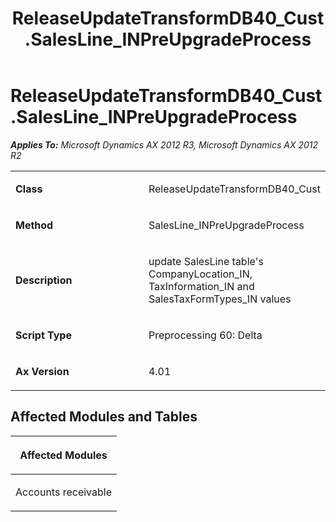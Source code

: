 ﻿---
title: ReleaseUpdateTransformDB40_Cust.SalesLine_INPreUpgradeProcess
TOCTitle: ReleaseUpdateTransformDB40_Cust.SalesLine_INPreUpgradeProcess
ms:assetid: 47aa8703-994e-80bd-f30e-5ce4b34c20f7
ms:mtpsurl: https://msdn.microsoft.com/en-us/library/JJ718981(v=AX.60)
ms:contentKeyID: 49708012
ms.date: 05/18/2015
mtps_version: v=AX.60
---

# ReleaseUpdateTransformDB40\_Cust.SalesLine\_INPreUpgradeProcess 


_**Applies To:** Microsoft Dynamics AX 2012 R3, Microsoft Dynamics AX 2012 R2_

<table>
<colgroup>
<col style="width: 50%" />
<col style="width: 50%" />
</colgroup>
<tbody>
<tr class="odd">
<td><p><strong>Class</strong></p></td>
<td><p>ReleaseUpdateTransformDB40_Cust</p></td>
</tr>
<tr class="even">
<td><p><strong>Method</strong></p></td>
<td><p>SalesLine_INPreUpgradeProcess</p></td>
</tr>
<tr class="odd">
<td><p><strong>Description</strong></p></td>
<td><p>update SalesLine table's CompanyLocation_IN, TaxInformation_IN and SalesTaxFormTypes_IN values</p></td>
</tr>
<tr class="even">
<td><p><strong>Script Type</strong></p></td>
<td><p>Preprocessing 60: Delta</p></td>
</tr>
<tr class="odd">
<td><p><strong>Ax Version</strong></p></td>
<td><p>4.01</p></td>
</tr>
</tbody>
</table>


## Affected Modules and Tables

<table>
<colgroup>
<col style="width: 100%" />
</colgroup>
<thead>
<tr class="header">
<th><p>Affected Modules</p></th>
</tr>
</thead>
<tbody>
<tr class="odd">
<td><p>Accounts receivable</p></td>
</tr>
</tbody>
</table>

  


